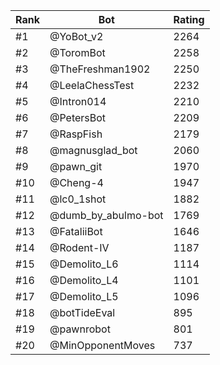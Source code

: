 Rank|Bot|Rating
---|---|---
#1|@YoBot_v2|2264
#2|@ToromBot|2258
#3|@TheFreshman1902|2250
#4|@LeelaChessTest|2232
#5|@Intron014|2210
#6|@PetersBot|2209
#7|@RaspFish|2179
#8|@magnusglad_bot|2060
#9|@pawn_git|1970
#10|@Cheng-4|1947
#11|@lc0_1shot|1882
#12|@dumb_by_abulmo-bot|1769
#13|@FataliiBot|1646
#14|@Rodent-IV|1187
#15|@Demolito_L6|1114
#16|@Demolito_L4|1101
#17|@Demolito_L5|1096
#18|@botTideEval|895
#19|@pawnrobot|801
#20|@MinOpponentMoves|737
